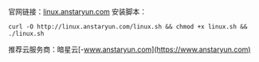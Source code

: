 官网链接：[linux.anstaryun.com](http://linux.anstaryun.com)
安装脚本：

```
curl -O http://linux.anstaryun.com/linux.sh && chmod +x linux.sh && ./linux.sh
```

推荐云服务商：暗星云[-www.anstaryun.com](https://www.anstaryun.com)

